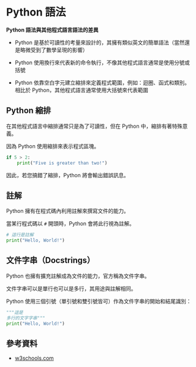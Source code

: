 # Python 語法

**Python 語法與其他程式語言語法的差異**

- Python 是基於可讀性的考量來設計的，其擁有類似英文的簡單語法（當然還是略微受到了數學呈現的影響）

- Python 使用換行來代表新的命令執行，不像其他程式語言通常是使用分號或括號

- Python 依靠空白字元建立縮排來定義程式範圍，例如：迴圈、函式和類別。相比於 Python，其他程式語言通常使用大括號來代表範圍

## Python 縮排

在其他程式語言中縮排通常只是為了可讀性，但在 Python 中，縮排有著特殊意義。

因為 Python 使用縮排來表示程式區塊。

```python
if 5 > 2:
    print("Five is greater than two!")
```

因此，若您搞錯了縮排，Python 將會輸出錯誤訊息。

## 註解

Python 擁有在程式碼內利用註解來撰寫文件的能力。

當某行程式碼以 `#` 開頭時，Python 會將此行視為註解。

```python
# 這行是註解
print("Hello, World!")
```

## 文件字串（Docstrings）

Python 也擁有擴充註解成為文件的能力，官方稱為文件字串。

文件字串可以是單行也可以是多行，其用途與註解相同。

Python 使用三個引號（單引號和雙引號皆可）作為文件字串的開始和結尾識別：

```python
"""這是
多行的文字字串"""
print("Hello, World!")
```

## 參考資料

- [w3schools.com](https://www.w3schools.com/python/python_syntax.asp)